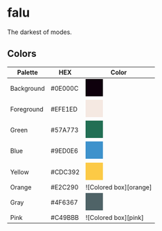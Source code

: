# falu
 The darkest of modes.

## Colors
| Palette      | HEX     | Color                       |
| ------------ | ------- | --------------------------- |
| Background   | #0E000C | ![Colored box][background]  |
| Foreground   | #EFE1ED | ![Colored box][foreground]  |
| Green        | #57A773 | ![Colored box][green]       |
| Blue         | #9ED0E6 | ![Colored box][blue]        |
| Yellow       | #CDC392 | ![Colored box][yellow]      |
| Orange       | #E2C290 | ![Colored box][orange]      |
| Gray         | #4F6367 | ![Colored box][gray]        |
| Pink         | #C49BBB | ![Colored box][pink]        |

[background]:img/background.png
[foreground]:img/foreground.png
[red]:img/red.png
[green]:img/green.png
[blue]:img/blue.png
[yellow]:img/yellow.png
[melon]:img/melon.png
[gray]:img/gray.png
